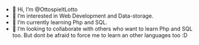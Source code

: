 - 👋 Hi, I’m @OttospieltLotto
- 👀 I’m interested in Web Development and Data-storage.
- 🌱 I’m currently learning Php and SQL.
- 💞️ I’m looking to collaborate with others who want to learn Php and SQL too. But dont be afraid to force me to learn an other languages too :D 

<!---
OttospieltLotto/OttospieltLotto is a ✨ special ✨ repository because its `README.md` (this file) appears on your GitHub profile.
You can click the Preview link to take a look at your changes.
--->
